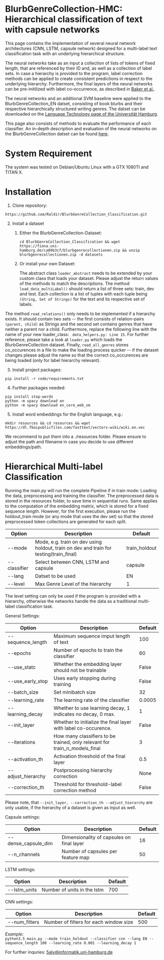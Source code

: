 # BlurbGenreCollection-HMC: Hierarchical classification of text with capsule networks

This page contains the implementation of several neural network architectures (CNN, LSTM, capsule network) designed for a multi-label text classification task with an underlying hierarchical structure.


The neural networks take as an input a collection of lists of tokens of fixed length, that are referenced by their ID and, as well as a collection of label sets. In case a hierarchy is provided to the program, label correction methods can be applied to create consistent predictions in respect to  the underlying hierarchy. 
Furthermore, the final layers of the neural networks can be pre-initilized with label co-occurrence, as described in [Baker et al.](http://aclweb.org/anthology/W17-2339).

The neural networks and an additional SVM baseline were applied to the BlurbGenreCollection_EN datset, consisting of book blurbs and their respective hierarchically structured writing genres. The datset can be downloaded on the [Language Technology page of the Universität Hamburg](https://www.inf.uni-hamburg.de/en/inst/ab/lt/resources/data/blurb-genre-collection.html).

This page also consists of methods to evaluate the performance of each classifier. An in-depth description and evaluation of the neural networks on the BlurbGenreCollection datset can be found [here](https://www.inf.uni-hamburg.de/en/inst/ab/lt/teaching/theses/completed-theses/2018-ba-aly-blurbs.pdf).


# System Requirement

The system was tested on Debian/Ubuntu Linux with a GTX 1080TI and TITAN X.

# Installation

1. Clone repository: 

  ```
  https://github.com/Raldir/BlurbGenreCollection_Classification.git
  ```
  
2. Install a dataset

   1. Either the BlurbGenreCollection-Dataset:

      ```
      cd BlurbGenreCollection_Classification && wget https://fiona.uni-hamburg.de/ca89b3cf/blurbgenrecollectionen.zip && unzip blurbgenrecollectionen.zip -d datasets
      ```
  
   2. Or install your own Dataset:
   
       The abstract class `loader_abstract` needs to be extended by your custom class that loads your dataset. Please adjust the return values of the methods to match the descriptions. The method `load_data_multiLabel()` should return a list of three sets: train, dev and test. Each collection is a list of tuples with each tuple being `(String, Set of Strings)` for the text and its respective set of labels. 
       
The method `read_relations()` only needs to be implemented if a hierarchy exists. It should contain two sets -- the first consists of relation-pairs `(parent, child)` as Strings and the second set contains genres that have neither a parent nor a child. Furthermore, replace the following line with the name of your new loader_class: ` data_helpers.py: Line 15`. For further reference, please take a look at `loader.py` which loads the BlurbGenreCollection dataset.
      Finally, `read_all_genres` stores co_occurences in a file to make the loading process quicker -- if the dataset changes please adjust the name so that the correct co_occurences are being loaded (only for label hierarchy relevant).
         

  
3. Install project packages:

```
pip install -r code/requirements.txt
```
 
 4. Further packages needed:
 ```
pip install stop-words
python -m spacy download en
python -m spacy download en_core_web_sm
 ```
 
5. Install word embeddings for the English language, e.g.:
```
mkdir resources && cd resources && wget https://dl.fbaipublicfiles.com/fasttext/vectors-wiki/wiki.en.vec
``` 
We recommend to put them into a ./resources folder. Please ensure to adjust the path and filename in case you decide to use different embeddings/path.

# Hierarchical Multi-label Classification

Running the main.py will run the complete Pipeline if in train mode: Loading the data, preprocessing and training the classifier. 
The preprocessed data is stored in the resources folder, to save time in sequential runs. Same applies to the computation of the embedding matrix, which is stored for a fixed sequence length.
However, for the first execution, please run the holdout_train mode (or any mode that uses the dev set) so that the stored preprocessed token collections are generated for each split.  

| Option |  Description | Default|
|--------|-------------|---|
| --mode | Mode, e.g. train on dev using holdout, train on dev and train for testing(train_final) | train_holdout |
| --classifier | Select between CNN, LSTM and capsule | capsule |
| --lang | Datset to be used | EN |
| --level| Max Genre Level of the hierarchy| 1 |

The level setting can only be used if the program is provided with a hierarchy, otherwise the networks handle the data as a traditional multi-label classification task.

General Settings:

| Option |  Description | Default|
|--------|-------------|---|
| --sequence_length | Maximum sequence imput length of text | 100 |
| --epochs | Number of epochs to train the classifier | 60 |
| --use_statc | Whether the embedding layer should not be trainable | False |
| --use_early_stop |Uses early stopping during training | False |
| --batch_size |Set minibatch size | 32 |
| --learning_rate |The learning rate of the classifier | 0.0005 |
| --learning_decay |Whether to use learning decay, 1 indicates no decay, 0 max.| 1 |
| --init_layer |Whether to initialize the final layer with label co-occurence.| False |
| --iterations |How many classifiers to be trained, only relevant for train_n_models_final | 3 |
| --activation_th |Activation threshold of the final layer | 0.5 |
| --adjust_hierarchy |Postprocessing hierarchy correction | None|
| --correction_th |Threshold for threshold-label correction method | False |

Please note, that `--init_layer, --correction_th --adjust_hierarchy` are only usable, if the hierarchy of a dataset is given as input as well.


Capsule settings:

| Option |  Description | Default|
|--------|-------------|---|
| --dense_capsule_dim |Dimensionality of capsules on final layer| 16 |
| --n_channels | Number of capsules per feature map | 50 |

LSTM settings:

| Option |  Description | Default|
|--------|-------------|---|
| --lstm_units | Number of units in the lstm | 700 |

CNN settings:

| Option |  Description | Default|
|--------|-------------|---|
| --num_filters | Number of filters for each window size | 500 |


*Example:*  
`python3.5 main.py --mode train_holdout --classifier cnn --lang EN --sequence_length 100 --learning_rate 0.001 --learning_decay 1 
`


For further inquries: 5aly@informatik.uni-hamburg.de

